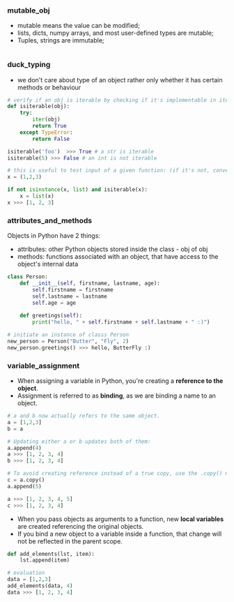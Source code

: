 ### mutable_obj
- mutable means the value can be modified; 
- lists, dicts, numpy arrays, and most user-defined types are mutable;
- Tuples, strings are immutable;
```py

```

### duck_typing
- we don't care about type of an object rather only whether it has certain methods or behaviour
```py
# verify if an obj is iterable by checking if it's implementable in iterator protocol:
def isiterable(obj):
    try:
        iter(obj)
        return True
    except TypeError: 
        return False

isiterable('foo')  >>> True # a str is iterable
isiterable(5) >>> False # an int is not iterable

# this is useful to test input of a given function: (if it's not, convert it to be)
x = (1,2,3)

if not isinstance(x, list) and isiterable(x):
    x = list(x)
x >>> [1, 2, 3]
```

### attributes_and_methods
Objects in Python have 2 things:
- attributes: other Python objects stored inside the class - obj of obj
- methods: functions associated with an object, that have access to the object's internal data
```py
class Person:
    def __init__(self, firstname, lastname, age):
        self.firstname = firstname
        self.lastname = lastname
        self.age = age
   
    def greetings(self):
        print("hello, " + self.firstname + self.lastname + " :)")

# initiate an instance of classs Person
new_person = Person("Butter", "Fly", 2)
new_person.greetings() >>> hello, ButterFly :)
```

### variable_assignment
- When assigning a variable in Python, you're creating a **reference to the object**.
- Assignment is referred to as **binding**, as we are binding a name to an object.
```py
# a and b now actually refers to the same object. 
a = [1,2,3]
b = a

# Updating either a or b updates both of them:
a.append(4)
a >>> [1, 2, 3, 4]
b >>> [1, 2, 3, 4]

# To avoid creating reference instead of a true copy, use the .copy() method.
c = a.copy()
a.append(5)

a >>> [1, 2, 3, 4, 5]
c >>> [1, 2, 3, 4]
```
- When you pass objects as arguments to a function, new **local variables** are created referencing the original objects.
- If you bind a new object to a variable inside a function, that change will not be reflected in the parent scope.
```py
def add_elements(lst, item):
    lst.append(item)

# evaluation
data = [1,2,3]
add_elements(data, 4)
data >>> [1, 2, 3, 4]
```
